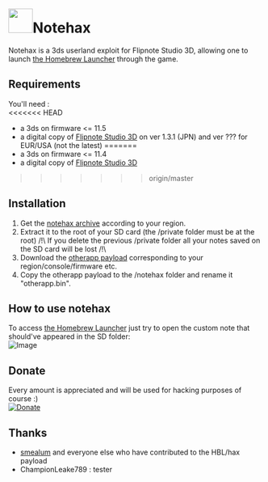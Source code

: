 # <img src="https://vignette2.wikia.nocookie.net/flipnoteartist/images/e/e6/Frog.png/revision/latest?cb=20150103171103" width="48">Notehax
Notehax is a 3ds userland exploit for Flipnote Studio 3D, allowing one to launch
[the Homebrew Launcher](http://smealum.github.io/3ds/) through the game.
## Requirements
You'll need :  
<<<<<<< HEAD
* a 3ds on firmware <= 11.5
* a digital copy of [Flipnote Studio 3D](https://my.nintendo.com/rewards/0391c34c430369c0) on ver 1.3.1 (JPN) and ver ??? for EUR/USA (not the latest)
=======
* a 3ds on firmware <= 11.4
* a digital copy of [Flipnote Studio 3D](https://my.nintendo.com/reward_categories/download_code)
>>>>>>> origin/master

## Installation
1. Get the [notehax archive](https://github.com/notehax/releases/) according to your region.
2. Extract it to the root of your SD card (the /private folder must be at the root) /!\ If you delete the previous /private folder all your notes saved on the SD card will be lost /!\
3. Download the [otherapp payload](http://smealum.github.io/3ds/) corresponding to your region/console/firmware etc.
4. Copy the otherapp payload to the /notehax folder and rename it "otherapp.bin".

## How to use notehax
To access [the Homebrew Launcher](http://smealum.github.io/3ds/) just try to open the custom note that should've appeared in the SD folder:  
![Image](http://i.imgur.com/pENuo1Z.png)

## Donate  
Every amount is appreciated and will be used for hacking purposes of course :)  
[![Donate](https://www.paypalobjects.com/en_US/i/btn/btn_donate_LG.gif)](https://www.paypal.com/cgi-bin/webscr?cmd=_s-xclick&hosted_button_id=KFEV25LC9KTX4)

## Thanks
* [smealum](https://github.com/smealum) and everyone else who have contributed to the HBL/hax payload
* ChampionLeake789 : tester
